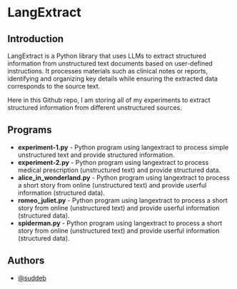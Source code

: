 
# LangExtract




## Introduction

LangExtract is a Python library that uses LLMs to extract structured information from unstructured text documents based on user-defined instructions. It processes materials such as clinical notes or reports, identifying and organizing key details while ensuring the extracted data corresponds to the source text.

Here in this Github repo, I am storing all of my experiments to extract structured information from different unstructured sources.


## Programs

- **experiment-1.py** - Python program using langextract to process simple unstructured text and provide structured information.
- **experiment-2.py** - Python program using langextract to process medical prescription (unstructured text) and provide structured data.
- **alice_in_wonderland.py** - Python program using langextract to process a short story from online (unstructured text) and provide userful information (structured data).
- **romeo_juliet.py** - Python program using langextract to process a short story from online (unstructured text) and provide userful information (structured data).
- **spiderman.py** - Python program using langextract to process a short story from online (unstructured text) and provide userful information (structured data).

## Authors

- [@suddeb](https://github.com/suddeb)

